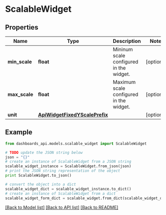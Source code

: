 # ScalableWidget


## Properties
Name | Type | Description | Notes
------------ | ------------- | ------------- | -------------
**min_scale** | **float** | Mininum scale configured in the widget. | [optional] 
**max_scale** | **float** | Maximum scale configured in the widget. | [optional] 
**unit** | [**ApiWidgetFixedYScalePrefix**](ApiWidgetFixedYScalePrefix.md) |  | [optional] 

## Example

```python
from dashboards_api.models.scalable_widget import ScalableWidget

# TODO update the JSON string below
json = "{}"
# create an instance of ScalableWidget from a JSON string
scalable_widget_instance = ScalableWidget.from_json(json)
# print the JSON string representation of the object
print ScalableWidget.to_json()

# convert the object into a dict
scalable_widget_dict = scalable_widget_instance.to_dict()
# create an instance of ScalableWidget from a dict
scalable_widget_form_dict = scalable_widget.from_dict(scalable_widget_dict)
```
[[Back to Model list]](../README.md#documentation-for-models) [[Back to API list]](../README.md#documentation-for-api-endpoints) [[Back to README]](../README.md)


